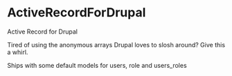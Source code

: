 ActiveRecordForDrupal
=====================

Active Record for Drupal

Tired of using the anonymous arrays Drupal loves to slosh around? Give this a whirl.

Ships with some default models for users, role and users_roles
